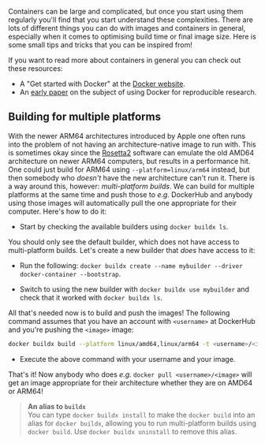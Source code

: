 Containers can be large and complicated, but once you start using them regularly
you'll find that you start understand these complexities. There are lots of
different things you can do with images and containers in general, especially
when it comes to optimising build time or final image size. Here is some small
tips and tricks that you can be inspired from!

If you want to read more about containers in general you can check out these
resources:

* A "Get started with Docker" at the [Docker website](https://docs.docker.com/get-started/).
* An [early paper](https://arxiv.org/abs/1410.0846) on the subject of using
  Docker for reproducible research.

## Building for multiple platforms

With the newer ARM64 architectures introduced by Apple one often runs into the
problem of not having an architecture-native image to run with. This is
sometimes okay since the [Rosetta2](https://support.apple.com/en-us/HT211861)
software can emulate the old AMD64 architecture on newer ARM64 computers, but
results in a performance hit. One could just build for ARM64 using
`--platform=linux/arm64` instead, but then somebody who *doesn't* have the new
architecture can't run it. There is a way around this, however: *multi-platform
builds*. We can build for multiple platforms at the same time and push those to
*e.g.* DockerHub and anybody using those images will automatically pull the one
appropriate for their computer. Here's how to do it:

* Start by checking the available builders using `docker buildx ls`.

You should only see the default builder, which does not have access to
multi-platform builds. Let's create a new builder that *does* have access to it:

* Run the following: `docker buildx create --name mybuilder --driver
  docker-container --bootstrap`.

* Switch to using the new builder with `docker buildx use mybuilder` and check
  that it worked with `docker buildx ls`.

All that's needed now is to build and push the images! The following command
assumes that you have an account with `<username>` at DockerHub and you're
pushing the `<image>` image:

```bash
docker buildx build --platform linux/amd64,linux/arm64 -t <username>/<image>:latest --push .
```

* Execute the above command with your username and your image.

That's it! Now anybody who does *e.g.* `docker pull <username>/<image>` will get
an image appropriate for their architecture whether they are on AMD64 or ARM64!

> **An alias to `buildx`** <br>
> You can type `docker buildx install` to make the `docker build` into an alias
> for `docker buildx`, allowing you to run multi-platform builds using `docker
> build`. Use `docker buildx uninstall` to remove this alias.
